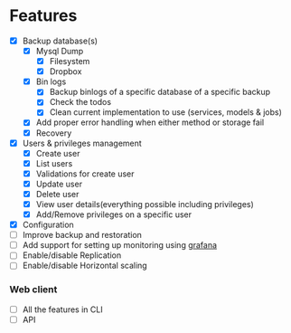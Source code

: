 # Features
- [x] Backup database(s)
  - [x] Mysql Dump
    - [x] Filesystem
    - [x] Dropbox
  - [x] Bin logs
    - [x] Backup binlogs of a specific database of a specific backup
    - [x] Check the todos
    - [x] Clean current implementation to use (services, models & jobs)
  - [x] Add proper error handling when either method or storage fail
  - [x] Recovery
- [x] Users & privileges management
  - [x] Create user
  - [x] List users
  - [x] Validations for create user
  - [x] Update user
  - [x] Delete user
  - [x] View user details(everything possible including privileges)
  - [x] Add/Remove privileges on a specific user
- [x] Configuration
- [ ] Improve backup and restoration
- [ ] Add support for setting up monitoring using [grafana](https://grafana.com/grafana/dashboards/)
- [ ] Enable/disable Replication
- [ ] Enable/disable Horizontal scaling

### Web client
- [ ] All the features in CLI
- [ ] API